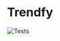 # Trendfy

![Tests](https://github.com/romavini/trendfy/blob/master/.github/workflow/tests.yml/badge.svg)
